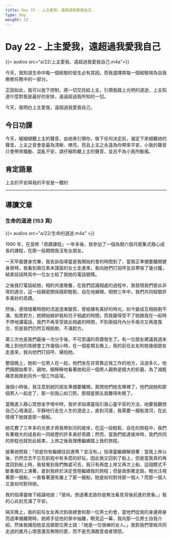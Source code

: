 ```yaml
---
title: Day 22 - 上主愛我，遠超過我愛我自己
type: day
weight: 22
---
```


# Day 22 - 上主愛我，遠超過我愛我自己

{{< audios src="a/22/上主愛我、遠超過我愛我自己.m4a">}}

今天，我知道生命中每一個經驗的發生必有其因，而我選擇將每一個經驗視為自我療癒任務中的一部分。

正因如此，我可以放下控制，將一切交託給上主，引領我踏上光明的道途，上主知道什麼對我是最好的安排，遠遠超過我所知的一切。

今天，我明白上主愛我，遠超過我愛我自己。


## 今日功課

今天，細細傾聽上主的聲音，由祂來引領你，做下任何決定前，凝定下來傾聽祂的聲音，上主之音會是最為清晰、嘹亮，而且上主之永遠為你帶來平安，小我的聲音只會帶來騷動、混亂不安，請仔細聆聽上主的聲音，並且不為小我所動搖。

## 肯定語意

上主的平安與我的平安是一體的

---

## 導讀文章

### 生命的道途 (153 頁)

{{< audios src="a/22/生命的道途.m4a" >}}

1990 年，在習修「奇蹟課程」一年多後，我參加了一個為期六個月密集式靜心成長的課程，在那一段期間我沒有女朋友。

一天早晨健身完畢，我告訴指導靈是我開始約會的時間到了，當我正準備要離開健身房時，我看到兩位素末謀面的女士走進來，我向她們打招呼並且寒喧了幾分鐘，結束談話時其中一位女士給了我她的電話號碼。

之後我打電話給她，相約共進晚餐，在我們認識相處的過程中，我發現我們彼此非常的適合，這一段親密關係隨即輕鬆、自在地展開，相戀三年中，我們共同經驗許多美妙的奇蹟。

然後，感情隨著時間的流逝逐漸變質，曾經擁有美好的時光，如今變成互相挑剔不滿、指責對方，她開始嫉妒我和兒子相處的時間，而我變得受不了她跟我在一起時不停地講電話，我們不再享受彼此相處的時間，不到兩個月內分手兩次又再度復合，但是我們仍然互相挑剔、不滿對方。

第三次也是我們最後一次分手後，不可思議的奇蹟發生了。有一位朋友建議我週末晚上到他的夜總會工作幾個小時，在一個星期五晚上，我的前任女友和她幾個朋友走進來，我向他們打招呼、擁抱她。

整個晚上，她和一位男人在一起，他們坐在非常靠近我工作的地方，沒過多久，他們倆開始牽手、親吻，眼睜睜地看著她和另一個男人親熱是極大的折磨，為了減輕痛苦我換到另外一個工作區域。

幾個小時後，我注意到她的朋友準備要離開，我問他們她去哪裡了，他們說她和那個男人一起走了，那一刻我心如刀割，那個星期五我難得失眠了。

當晚進入靜心冥想金字塔中時，我祈求指導靈指引我心靈平安的方法，祂要我觀想自己心境滿足，平靜地行走在人生的道途上，直到河邊，我需要一艘船渡河，在此情境下她就是那一艘船。

她花費了三年多的光景才將我帶到河的彼岸，在這一段輕鬆、自在的旅程中，我們有著極大的成長和一同經歷的許多美好奇蹟；然而，當我們抵達彼岸時，我們共同的旅程也就到此結束，上岸之後我理應繼續踏上我的旅程。

接著祂問我：「但是你有繼續往前進嗎？並沒有。」指導靈繼續解說著：當我上岸以後，仍然念念不忘在航程中有多麼的好玩，因此我又回到了船上，但是當我真的再度回到船上時，我發覺到我們無處可去，我只有再度上岸又再次上船，這個模式不斷重複的上演著，直到我終於決定登陸繼續我的旅程；但是我倒著走路，眼光注視著那一艘船，一直看著還有誰上了那一艘船，她是如何對待那一個人？而那一個人又是如何對待她。

我的指導靈做下結論地說：「彼尚，倒退著走路你是無法看見背後前進的景象。」我的心此刻充滿了平安。

隔天晚上，我的前任女友再次到夜總會和那一位男士約會，當他們從我的身邊擦身而過準備離開時，她將手從他的掌中抽離，眼見這一幕，我向那一位男士自我介紹，然後我擁抱她並且跟那位男士說：「她是一位很棒的女人。」我對我們曾經共同走過的歲月心懷感激及無限的愛，而不是充滿敵意或者憤怒。
